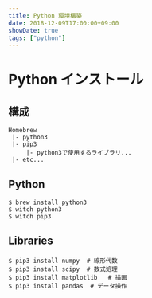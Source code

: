 ```yaml
---
title: Python 環境構築
date: 2018-12-09T17:00:00+09:00
showDate: true
tags: ["python"]
---
```


# Python インストール
## 構成
```
Homebrew
 |- python3
 |- pip3
     |- python3で使用するライブラリ...
 |- etc...
```

## Python
```
$ brew install python3
$ witch python3
$ witch pip3
```

## Libraries
```
$ pip3 install numpy  # 線形代数
$ pip3 install scipy  # 数式処理
$ pip3 install matplotlib   # 描画
$ pip3 install pandas  # データ操作
```
